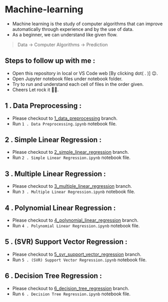 # Machine-learning
- Machine learning is the study of computer algorithms that can improve automatically through experience and by the use of data.  
- As a beginner, we can understand like given flow.  

> Data -> Computer Algorithms -> Prediction

## Steps to follow up with me :
- Open this repository in local or VS Code web [By clicking dot( . )] 😉.  
- Open Jupyter notebook files under notebook folder.  
- Try to run and understand each cell of files in the order given.  
- Cheers Let rock it 🎉🥳.  

## 1 . Data Preprocessing :
- Please checkout to [1_data_preprocessing](https://github.com/sanjaysanju618/Machine-learning/tree/1_data_preprocessing) branch.  
- Run ```1 . Data Preprocessing.ipynb``` notebook file.  

## 2 . Simple Linear Regression :
- Please checkout to [2_simple_linear_regression](https://github.com/sanjaysanju618/Machine-learning/tree/2_simple_linear_regression) branch.  
- Run ```2 . Simple Linear Regression.ipynb``` notebook file.  

## 3 . Multiple Linear Regression :
- Please checkout to [3_multiple_linear_regression](https://github.com/sanjaysanju618/Machine-learning/tree/3_multiple_linear_regression) branch.  
- Run ```3 . Multiple Linear Regression.ipynb``` notebook file.  

## 4 . Polynomial Linear Regression :
- Please checkout to [4_polynomial_linear_regression](https://github.com/sanjaysanju618/Machine-learning/tree/4_polynomial_linear_regression) branch.  
- Run ```4 . Polynomial Linear Regression.ipynb``` notebook file.  

## 5 . (SVR) Support Vector Regression :
- Please checkout to [5_svr_support_vector_regression](https://github.com/sanjaysanju618/Machine-learning/tree/5_svr_support_vector_regression) branch.  
- Run ```5 . (SVR) Support Vector Regression.ipynb``` notebook file.  

## 6 . Decision Tree Regression :
- Please checkout to [6_decision_tree_regression](https://github.com/sanjaysanju618/Machine-learning/tree/6_decision_tree_regression) branch.  
- Run ```6 . Decision Tree Regression.ipynb``` notebook file.  